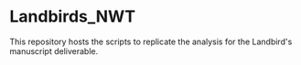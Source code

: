 # Landbirds_NWT
This repository hosts the scripts to replicate the analysis for the Landbird's manuscript deliverable. 
